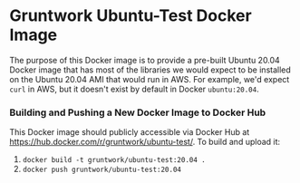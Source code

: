 # Gruntwork Ubuntu-Test Docker Image

The purpose of this Docker image is to provide a pre-built Ubuntu 20.04 Docker image that has most of the libraries
we would expect to be installed on the Ubuntu 20.04 AMI that would run in AWS. For example, we'd expect `curl` in AWS,
but it doesn't exist by default in Docker `ubuntu:20.04`.

### Building and Pushing a New Docker Image to Docker Hub

This Docker image should publicly accessible via Docker Hub at https://hub.docker.com/r/gruntwork/ubuntu-test/. To build and
upload it:

1. `docker build -t gruntwork/ubuntu-test:20.04 .`
1. `docker push gruntwork/ubuntu-test:20.04`
